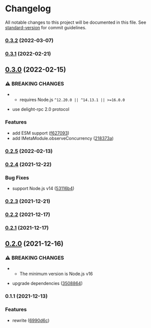# Changelog

All notable changes to this project will be documented in this file. See [standard-version](https://github.com/conventional-changelog/standard-version) for commit guidelines.

### [0.3.2](https://github.com/BlackGlory/gado/compare/v0.3.1...v0.3.2) (2022-03-07)

### [0.3.1](https://github.com/BlackGlory/gado/compare/v0.3.0...v0.3.1) (2022-02-21)

## [0.3.0](https://github.com/BlackGlory/gado/compare/v0.2.5...v0.3.0) (2022-02-15)


### ⚠ BREAKING CHANGES

* - requires Node.js `^12.20.0 || ^14.13.1 || >=16.0.0`
- use delight-rpc 2.0 protocol

### Features

* add ESM support ([f627093](https://github.com/BlackGlory/gado/commit/f62709389fb19f5cdd51e9fb09497a8edb8a9480))
* add IMetaModule.observeConcurrency ([218373a](https://github.com/BlackGlory/gado/commit/218373a1cf6881d817d9df051c851677d3c85618))

### [0.2.5](https://github.com/BlackGlory/gado/compare/v0.2.4...v0.2.5) (2022-02-13)

### [0.2.4](https://github.com/BlackGlory/gado/compare/v0.2.3...v0.2.4) (2021-12-22)


### Bug Fixes

* support Node.js v14 ([53116b4](https://github.com/BlackGlory/gado/commit/53116b42412ffe1e0aad7c99f0148a62263cb811))

### [0.2.3](https://github.com/BlackGlory/gado/compare/v0.2.2...v0.2.3) (2021-12-21)

### [0.2.2](https://github.com/BlackGlory/gado/compare/v0.2.1...v0.2.2) (2021-12-17)

### [0.2.1](https://github.com/BlackGlory/gado/compare/v0.2.0...v0.2.1) (2021-12-17)

## [0.2.0](https://github.com/BlackGlory/gado/compare/v0.1.1...v0.2.0) (2021-12-16)


### ⚠ BREAKING CHANGES

* - The minimum version is Node.js v16

* upgrade dependencies ([3508864](https://github.com/BlackGlory/gado/commit/3508864529cd2ae1750bc29b04e2266b28b44d6e))

### 0.1.1 (2021-12-13)


### Features

* rewrite ([6990d6c](https://github.com/BlackGlory/gado/commit/6990d6c8837e091b9cec9a4882f00ae9d729410b))
